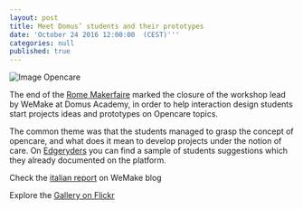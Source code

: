 ```yaml
---
layout: post
title: Meet Domus’ students and their prototypes
date: 'October 24 2016 12:00:00  (CEST)'''
categories: null
published: true
---
```


![Image Opencare](https://c2.staticflickr.com/6/5750/30448963766_907d7a9d1f_z.jpg)

The end of the [Rome Makerfaire](http://www.makerfairerome.eu/en/) marked the closure of the workshop lead by WeMake at Domus Academy, in order to help interaction design students start projects ideas and prototypes on Opencare topics.

The common theme was that the students managed to grasp the concept of opencare, and what does it mean to develop projects under the notion of care. On [Edgeryders](https://edgeryders.eu/ro/opencare-research/wemake-wrapped-up-opencare-workshop-at-domus-academy) you can find a sample of students suggestions which they already documented on the platform.

Check the [italian report](http://wemake.cc/2016/10/31/opencare-workshop-di-tangible-interactions-prototyping-con-domus-academy/) on WeMake blog

Explore the [Gallery on Flickr](https://www.flickr.com/photos/wemake_cc/albums/72157671178278523)
